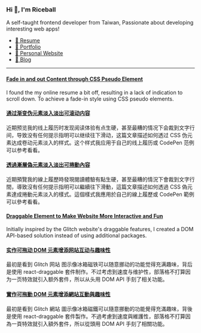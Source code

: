 <h3 >Hi 👋, I'm Riceball</h3>
<p>A self-taught frontend developer from Taiwan, Passionate about developing interesting web apps!</p>

- [📜 Resume](https://weweweb.pages.dev/en/resume/)
- [💼 Portfolio](https://weweweb.pages.dev/en/work/)
- [🏡 Personal Website](https://weweweb.pages.dev/en/)
- [📝 Blog](https://www.webdong.dev/en/)
---

<!--START_SECTION:feed-->
#### [Fade in and out Content through CSS Pseudo Element](https:&#x2F;&#x2F;www.webdong.dev&#x2F;en&#x2F;post&#x2F;fade-in-and-out-content-through-css-pseudo-element&#x2F;) 
I found the my online resume a bit off, resulting in a lack of indication to scroll down. To achieve a fade-in style using CSS pseudo elements.
#### [通过渐变伪元素淡入淡出可滚动内容](https:&#x2F;&#x2F;www.webdong.dev&#x2F;zh-cn&#x2F;post&#x2F;fade-in-and-out-content-through-css-pseudo-element&#x2F;) 
近期预览我的线上履历时发现阅读体验有点生硬，甚至最糟的情况下会裁到文字行间，导致没有任何提示指明可以继续往下滑动，这篇文章描述如何透过 CSS 伪元素达成卷动元素淡入的样式。这个样式我应用于自己的线上履历或 CodePen 范例可以参考看看。
#### [透過漸層偽元素淡入淡出可捲動內容](https:&#x2F;&#x2F;www.webdong.dev&#x2F;zh-tw&#x2F;post&#x2F;fade-in-and-out-content-through-css-pseudo-element&#x2F;) 
近期預覽我的線上履歷時發現閱讀體驗有點生硬，甚至最糟的情況下會裁到文字行間，導致沒有任何提示指明可以繼續往下滑動，這篇文章描述如何透過 CSS 偽元素達成捲動元素淡入的樣式。這個樣式我應用於自己的線上履歷或 CodePen 範例可以參考看看。
#### [Draggable Element to Make Website More Interactive and Fun](https:&#x2F;&#x2F;www.webdong.dev&#x2F;en&#x2F;post&#x2F;implement-draggable-dom-element-to-make-website-more-interactive-and-fun&#x2F;) 
Initially inspired by the Glitch website&#39;s draggable features, I created a DOM API-based solution instead of using additional packages.
#### [实作可拖动 DOM 元素增添网站互动与趣味性](https:&#x2F;&#x2F;www.webdong.dev&#x2F;zh-cn&#x2F;post&#x2F;implement-draggable-dom-element-to-make-website-more-interactive-and-fun&#x2F;) 
最初是看到 Glitch 网站 图示像冰箱磁铁可以随意挪动的功能觉得充满趣味，背后是使用 react-draggable 套件制作。不过考虑到速度与维护性，部落格不打算因为一页特效就引入额外套件，所以从头用 DOM API 手刻了相关功能。
#### [實作可拖動 DOM 元素增添網站互動與趣味性](https:&#x2F;&#x2F;www.webdong.dev&#x2F;zh-tw&#x2F;post&#x2F;implement-draggable-dom-element-to-make-website-more-interactive-and-fun&#x2F;) 
最初是看到 Glitch 網站 圖示像冰箱磁鐵可以隨意挪動的功能覺得充滿趣味，背後是使用 react-draggable 套件製作。不過考慮到速度與維護性，部落格不打算因為一頁特效就引入額外套件，所以從頭用 DOM API 手刻了相關功能。
<!--END_SECTION:feed-->

